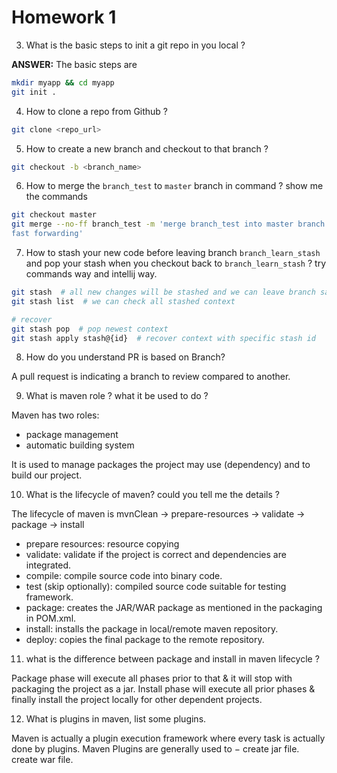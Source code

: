 # Homework 1

3. What is the basic steps to init a git repo in you local ?

**ANSWER:** The basic steps are

```bash
mkdir myapp && cd myapp
git init .
```

4. How to clone a repo from Github ?

```bash
git clone <repo_url>
```

5. How to create a new branch and checkout to that branch ?

```bash
git checkout -b <branch_name>
```

6. How to merge the `branch_test` to `master` branch in command ? show me the commands

```bash
git checkout master
git merge --no-ff branch_test -m 'merge branch_test into master branch without
fast forwarding'
```

7. How to stash your new code before leaving branch `branch_learn_stash` and pop your stash when you checkout back to `branch_learn_stash` ? try commands way and intellij way.

```bash
git stash  # all new changes will be stashed and we can leave branch safely
git stash list  # we can check all stashed context

# recover
git stash pop  # pop newest context
git stash apply stash@{id}  # recover context with specific stash id
```

8. How do you understand PR is based on Branch?

A pull request is indicating a branch to review compared to another.

9. What is maven role ? what it be used to do ?

Maven has two roles:
  - package management
  - automatic building system

It is used to manage packages the project may use (dependency) and to build our
project.

10. What is the lifecycle of maven? could you tell me the details ?

The lifecycle of maven is mvnClean -> prepare-resources -> validate -> package -> install

- prepare resources: resource copying
- validate: validate if the project is correct and dependencies are integrated.
- compile: compile source code into binary code.
- test (skip optionally): compiled source code suitable for testing
  framework.
- package: creates the JAR/WAR package as mentioned in the packaging in POM.xml.
- install: installs the package in local/remote maven repository.
- deploy: copies the final package to the remote repository.

11. what is the difference between package and install in maven lifecycle ?

Package phase will execute all phases prior to that & it will stop with packaging the project as a jar. Install phase will execute all prior phases & finally install the project locally for other dependent projects.

12. What is plugins in maven, list some plugins.

Maven is actually a plugin execution framework where every task is actually done
by plugins. Maven Plugins are generally used to − create jar file. create war
file.
